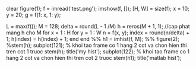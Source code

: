 clear
figure(1);
f = imread('test.png');
imshow(f, []);
[H, W] = size(f);
x = 10;
y = 20;
g = f(1: x, 1: y);

L = max(f());
M = 128;
delta = round(L - 1 /M)
h = reros(M + 1, 1); //cap phat mang h cho M
for x = 1 : H
	for y = 1 : W
		n = f(x, y);
		index = round(n/delta) + 1;
		h(index) = h(index) + 1;
	end
end
%%
h1 = imhist(f, M);
%%
figure(2);
%stem(h);
subplot(121); % khoi tao frame co 1 hang 2 cot va chon hien thi tren cot 1 truoc
stem(h); title('my hist');
subplot(122); % khoi tao frame co 1 hang 2 cot va chon hien thi tren cot 2 truoc
stem(h1); title('matlab hist');
